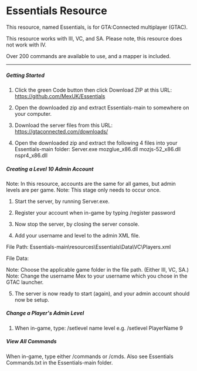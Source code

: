 # Essentials Resource
This resource, named Essentials, is for GTA:Connected multiplayer (GTAC).

This resource works with III, VC, and SA.  Please note, this resource does not work with IV.

Over 200 commands are available to use, and a mapper is included.

<hr>

##### Getting Started

1. Click the green Code button then click Download ZIP at this URL: https://github.com/MexUK/Essentials

2. Open the downloaded zip and extract Essentials-main to somewhere on your computer.

3. Download the server files from this URL: https://gtaconnected.com/downloads/

4. Open the downloaded zip and extract the following 4 files into your Essentials-main folder:
Server.exe
mozglue_x86.dll
mozjs-52_x86.dll
nspr4_x86.dll

##### Creating a Level 10 Admin Account

Note: In this resource, accounts are the same for all games, but admin levels are per game.
Note: This stage only needs to occur once.

1. Start the server, by running Server.exe.

2. Register your account when in-game by typing /register password

3. Now stop the server, by closing the server console.

4. Add your username and level to the admin XML file.

File Path: Essentials-main\resources\Essentials\Data\VC\Players.xml

File Data:
<Root>
	<Player name="Mex" level="10" />
</Root>

Note: Choose the applicable game folder in the file path. (Either III, VC, SA.)
Note: Change the username Mex to your username which you chose in the GTAC launcher.

5. The server is now ready to start (again), and your admin account should now be setup.

##### Change a Player's Admin Level

1) When in-game, type: /setlevel name level
e.g. /setlevel PlayerName 9

##### View All Commands

When in-game, type either /commands or /cmds.
Also see Essentials Commands.txt in the Essentials-main folder.

